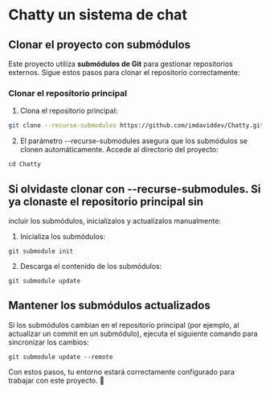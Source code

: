 # Chatty un sistema de chat 

## Clonar el proyecto con submódulos

Este proyecto utiliza **submódulos de Git** para gestionar repositorios externos. 
Sigue estos pasos para clonar el repositorio correctamente:

### Clonar el repositorio principal

1. Clona el repositorio principal:
```bash
git clone --recurse-submodules https://github.com/imdaviddev/Chatty.git
``` 

2. El parámetro --recurse-submodules asegura que los submódulos se clonen automáticamente.
  Accede al directorio del proyecto:
```
cd Chatty
```

## Si olvidaste clonar con --recurse-submodules. Si ya clonaste el repositorio principal sin 
   incluir los submódulos, inicialízalos y actualízalos manualmente:

1. Inicializa los submódulos:
```
git submodule init
```

2. Descarga el contenido de los submódulos:
```
git submodule update
```

## Mantener los submódulos actualizados
Si los submódulos cambian en el repositorio principal (por ejemplo, al actualizar un commit en un submódulo), ejecuta el siguiente comando para sincronizar los cambios:

```
git submodule update --remote
```

Con estos pasos, tu entorno estará correctamente configurado para trabajar con este proyecto. 🚀
